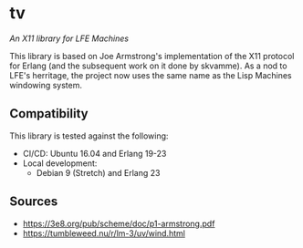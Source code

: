 # tv

*An X11 library for LFE Machines*

This library is based on Joe Armstrong's implementation of the X11 protocol for Erlang (and the subsequent work on it done by skvamme). As a nod to LFE's herritage, the project now uses the same name as the Lisp Machines windowing system.

## Compatibility

This library is tested against the following:

* CI/CD: Ubuntu 16.04 and Erlang 19-23
* Local development:
  * Debian 9 (Stretch) and Erlang 23

## Sources

* https://3e8.org/pub/scheme/doc/p1-armstrong.pdf
* https://tumbleweed.nu/r/lm-3/uv/wind.html
